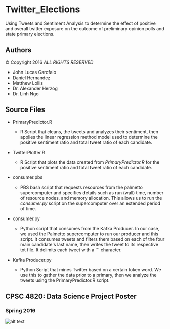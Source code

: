 # Twitter_Elections
Using Tweets and Sentiment Analysis to determine the effect of positive and overall twitter exposure on the outcome of preliminary opinion polls and state primary elections.

## Authors

&copy; Copyright 2016 *ALL RIGHTS RESERVED*

  * John Lucas Garofalo
  * Daniel Hernandez
  * Matthew Lollis
  * Dr. Alexander Herzog
  * Dr. Linh Ngo
  
## Source Files

  * PrimaryPredictor.R
      *   R Script that cleans, the tweets and analyzes their sentiment, then applies the linear regression method model used to determine the positive sentiment ratio and total tweet ratio of each candidate.

  * TwitterPlotter.R
      *   R Script that plots the data created from *PrimaryPredictor.R* for the positive sentiment ratio and total tweet ratio of each candidate.

  * consumer.pbs
      *   PBS bash script that requests resources from the palmetto supercomputer and specifies details such as run (wall) time, number of resource nodes, and memory allocation. This allows us to run the *consumer.py* script on the supercomputer over an extended period of time.

  * consumer.py
      *   Python script that consumes from the Kafka Producer. In our case, we used the Palmetto supercomputer to run our producer and this script. It consumes tweets and filters them based on each of the four main candidate's last name, then writes the tweet to its respective txt file. It delimits each tweet with a '`' character.
         
  * Kafka Producer.py
      *   Python Script that mines Twitter based on a certain token word. We use this to gather the data prior to a primary, then we analyze the tweets using the PrimaryPredictor.R script.


## CPSC 4820: Data Science Project Poster
### Spring 2016 
![alt text][logo]

[logo]: https://github.com/JLGarofal/Twitter_Elections/blob/master/Twitter_Exposure_Elections.png "CPSC 4820 Data Science Project Poster"
